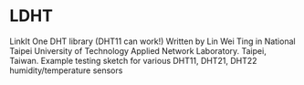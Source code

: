# LDHT
LinkIt One DHT library (DHT11 can work!)
Written by Lin Wei Ting in National Taipei University of Technology Applied Network Laboratory. Taipei, Taiwan.
Example testing sketch for various DHT11, DHT21, DHT22 humidity/temperature sensors
